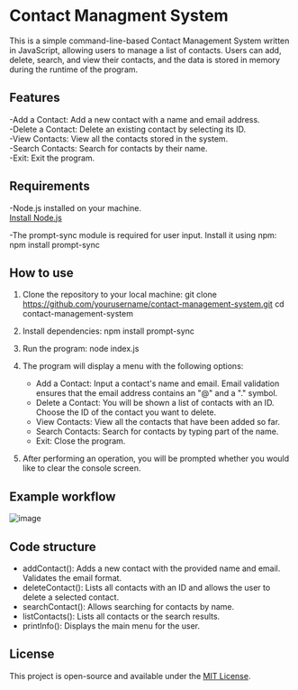# Contact Managment System

This is a simple command-line-based Contact Management System written in JavaScript, allowing users to manage a list of contacts.
Users can add, delete, search, and view their contacts, and the data is stored in memory during the runtime of the program.

## Features

-Add a Contact: Add a new contact with a name and email address.\
-Delete a Contact: Delete an existing contact by selecting its ID.\
-View Contacts: View all the contacts stored in the system.\
-Search Contacts: Search for contacts by their name.\
-Exit: Exit the program.

## Requirements

-Node.js installed on your machine.\
 [Install Node.js](https://nodejs.org/en)

-The prompt-sync module is required for user input. Install it using npm:
 npm install prompt-sync

## How to use

1. Clone the repository to your local machine:
   git clone https://github.com/yourusername/contact-management-system.git
   cd contact-management-system

2. Install dependencies:
   npm install prompt-sync

3. Run the program:
   node index.js

4. The program will display a menu with the following options:

   - Add a Contact: Input a contact's name and email. Email validation ensures that the email address contains an "@" and a "." symbol.
   - Delete a Contact: You will be shown a list of contacts with an ID. Choose the ID of the contact you want to delete.
   - View Contacts: View all the contacts that have been added so far.
   - Search Contacts: Search for contacts by typing part of the name.
   - Exit: Close the program.

5. After performing an operation, you will be prompted whether you would like to clear the console screen.

## Example workflow

  ![image](https://github.com/user-attachments/assets/791fe7a0-236b-4cb3-a203-c0a99ed2555c)

## Code structure

- addContact(): Adds a new contact with the provided name and email. Validates the email format.
- deleteContact(): Lists all contacts with an ID and allows the user to delete a selected contact.
- searchContact(): Allows searching for contacts by name.
- listContacts(): Lists all contacts or the search results.
- printInfo(): Displays the main menu for the user.

## License

This project is open-source and available under the [MIT License](https://opensource.org/license/mit).






